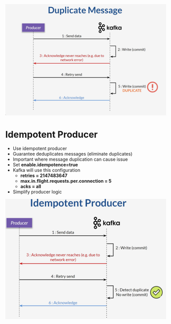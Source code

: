 
![img_20.png](img_20.png)


# Idempotent Producer
* Use idempotent producer
* Guarantee deduplicates messages (eliminate duplicates)
* Important where message duplication can cause issue
* Set **enable.idempotence=true**
* Kafka will use this configuration 
  * **retries = 2147483647**
  * **max.in.flight.requests.per.connection = 5**
  * **acks = all**
* Simplify producer logic

![img_21.png](img_21.png)


